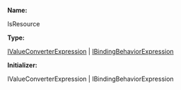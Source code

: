 **Name:**

IsResource

**Type:**

[IValueConverterExpression](https://gitbook-18.gitbook.io/au//runtime/ast/interfaces/ivalueconverterexpression) | [IBindingBehaviorExpression](https://gitbook-18.gitbook.io/au//runtime/ast/interfaces/ibindingbehaviorexpression)

**Initializer:**

IValueConverterExpression | IBindingBehaviorExpression

